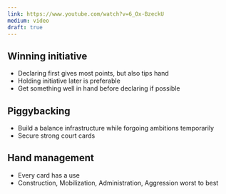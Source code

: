 ```yaml
---
link: https://www.youtube.com/watch?v=6_Ox-BzeckU
medium: video
draft: true
---
```

## Winning initiative
- Declaring first gives most points, but also tips hand
- Holding initiative later is preferable
- Get something well in hand before declaring if possible

## Piggybacking
- Build a balance infrastructure while forgoing ambitions temporarily
- Secure strong court cards

## Hand management
- Every card has a use
- Construction, Mobilization, Administration, Aggression worst to best